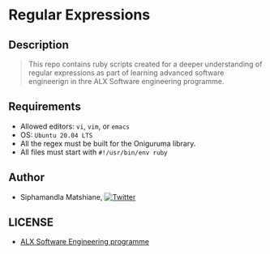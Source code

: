 # Regular Expressions

## Description
> This repo contains ruby scripts created for a deeper understanding of regular expressions as part of learning advanced software engineerign in thre ALX Software engineering programme.

## Requirements
- Allowed editors: `vi`, `vim`, or `emacs`
- OS: `Ubuntu 20.04 LTS`
- All the regex must be built for the Oniguruma library.
- All files must start with `#!/usr/bin/env ruby`

## Author
- Siphamandla Matshiane, [![Twitter](https://icons8.com/icon/5MQ0gPAYYx7a/twitter)](https://twitter.com/sbumatshiane916)

## LICENSE
- [ALX Software Engineering programme](https://www.alxafrica.com/software-engineering-plus/)
